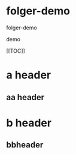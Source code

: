 # folger-demo
folger-demo

demo

[[TOC]]

<TOC />

# a header

## aa header

# b header

## bbheader
